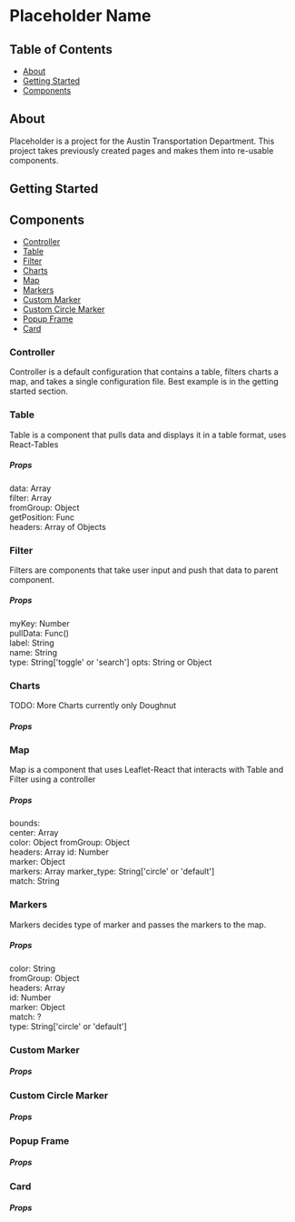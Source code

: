 # Placeholder Name

## Table of Contents
* [About](#about)
* [Getting Started](#getting-started)
* [Components](#components)
 

## About
Placeholder is a project for the Austin Transportation Department. This project takes previously created pages and makes
them into re-usable components.

## Getting Started

## Components
* [Controller](#controller)
* [Table](#table)
* [Filter](#filter)
* [Charts](#charts)
* [Map](#map)
* [Markers](#markers)
* [Custom Marker](#custom-marker)
* [Custom Circle Marker](#custom-circle-marker)
* [Popup Frame](#popup-frame)
* [Card](#card)

### Controller
Controller is a default configuration that contains a table, filters charts
a map, and takes a single configuration file. Best example is in the getting started section.
### Table
Table is a component that pulls data and displays it in a table format, uses React-Tables
##### Props
data: Array  
filter: Array  
fromGroup: Object  
getPosition: Func  
headers: Array of Objects

### Filter
Filters are components that take user input and push that data to parent component. 
##### Props
myKey: Number  
pullData: Func()  
label: String  
name: String  
type: String['toggle' or 'search']
opts: String or Object

### Charts
TODO: More Charts currently only Doughnut

##### Props

### Map
Map is a component that uses Leaflet-React that interacts with Table and Filter using a controller

##### Props
bounds:  
center: Array  
color: Object 
fromGroup: Object  
headers: Array
id: Number  
marker: Object  
markers: Array
marker_type: String['circle' or 'default']  
match: String

### Markers
Markers decides type of marker and passes the markers to the map. 
##### Props
color: String  
fromGroup: Object  
headers: Array  
id: Number  
marker: Object  
match: ?  
type: String['circle' or 'default']  

### Custom Marker
##### Props

### Custom Circle Marker
##### Props

### Popup Frame
##### Props

### Card
##### Props